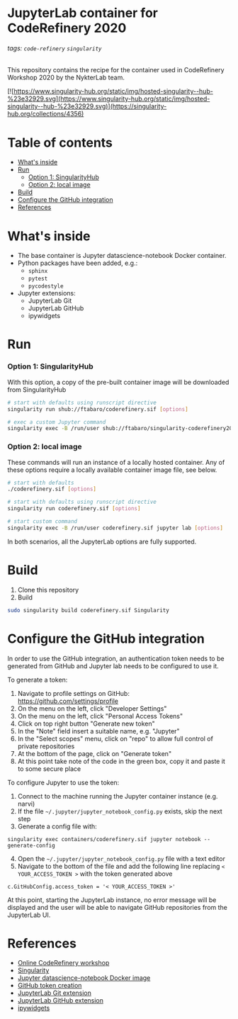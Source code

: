 
# JupyterLab container for CodeRefinery 2020

###### tags: `code-refinery` `singularity`

This repository contains the recipe for the container used in CodeRefinery Workshop 2020 by the NykterLab team.

[![https://www.singularity-hub.org/static/img/hosted-singularity--hub-%23e32929.svg](https://www.singularity-hub.org/static/img/hosted-singularity--hub-%23e32929.svg)](https://singularity-hub.org/collections/4356)

# Table of contents
- [What's inside](#what-s-inside)
- [Run](#run)
    + [Option 1: SingularityHub](#option-1--singularityhub)
    + [Option 2: local image](#option-2--local-image)
- [Build](#build)
- [Configure the GitHub integration](#configure-the-github-integration)
- [References](#references)

# What's inside
- The base container is Jupyter datascience-notebook Docker container. 
- Python packages have been added, e.g.: 
   - `sphinx`
   - `pytest` 
   - `pycodestyle`
- Jupyter extensions:
   - JupyterLab Git
   - JupyterLab GitHub
   - ipywidgets
   
# Run

### Option 1: SingularityHub
With this option, a copy of the pre-built container image will be downloaded from SingularityHub
```bash
# start with defaults using runscript directive
singularity run shub://ftabaro/coderefinery.sif [options]

# exec a custom Jupyter command 
singularity exec -B /run/user shub://ftabaro/singularity-coderefinery2020 jupyter lab [options]

```

### Option 2: local image
These commands will run an instance of a locally hosted container. Any of these options require a locally available container image file, see below.
```bash
# start with defaults
./coderefinery.sif [options]

# start with defaults using runscript directive
singularity run coderefinery.sif [options]

# start custom command
singularity exec -B /run/user coderefinery.sif jupyter lab [options]
```

In both scenarios, all the JupyterLab options are fully supported.

# Build
1. Clone this repository
2. Build
```bash
sudo singularity build coderefinery.sif Singularity
```

# Configure the GitHub integration

In order to use the GitHub integration, an authentication token needs to be generated from GitHub and Jupyter lab needs to be configured to use it.

To generate a token:
1. Navigate to profile settings on GitHub: https://github.com/settings/profile
2. On the menu on the left, click "Developer Settings"
3. On the menu on the left, click "Personal Access Tokens"
4. Click on top right button "Generate new token" 
5. In the "Note" field insert a suitable name, e.g. "Jupyter"
6. In the "Select scopes" menu, click on "repo" to allow full control of private repositories
7. At the bottom of the page, click on "Generate token" 
8. At this point take note of the code in the green box, copy it and paste it to some secure place

To configure Jupyter to use the token:
1. Connect to the machine running the Jupyter container instance (e.g. narvi)
2. If the file `~/.jupyter/jupyter_notebook_config.py` exists, skip the next step
3. Generate a config file with:
```
singularity exec containers/coderefinery.sif jupyter notebook --generate-config
```
4. Open the `~/.jupyter/jupyter_notebook_config.py` file with a text editor
5. Navigate to the bottom of the file and add the following line replacing `< YOUR_ACCESS_TOKEN >` with the token generated above
```
c.GitHubConfig.access_token = '< YOUR_ACCESS_TOKEN >'
```


At this point, starting the JupyterLab instance, no error message will be displayed and the user will be able to navigate GitHub repositories from the JupyterLab UI.

# References

- [Online CodeRefinery workshop](https://coderefinery.github.io/2020-05-25-online/)
- [Singularity](https://sylabs.io/guides/3.3/user-guide/quick_start.html)
- [Jupyter datascience-notebook Docker image](https://hub.docker.com/r/jupyter/datascience-notebook)
- [GitHub token creation](https://help.github.com/en/github/authenticating-to-github/creating-a-personal-access-token-for-the-command-line)
- [JupyterLab Git extension](https://github.com/jupyterlab/jupyterlab-git)
- [JupyterLab GitHub extension](https://github.com/jupyterlab/jupyterlab-github)
- [ipywidgets](https://ipywidgets.readthedocs.io/en/latest/)


